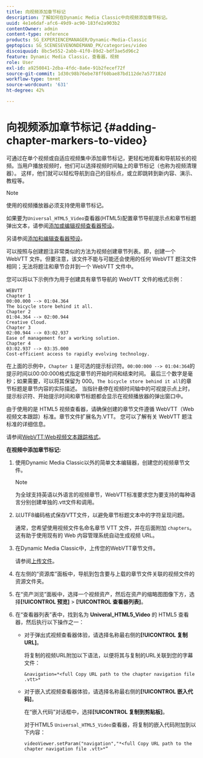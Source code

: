 ```yaml
---
title: 向视频添加章节标记
description: 了解如何在Dynamic Media Classic中向视频添加章节标记。
uuid: 4e1e6daf-afc6-49d9-ac90-183fe2a903b2
contentOwner: admin
content-type: reference
products: SG_EXPERIENCEMANAGER/Dynamic-Media-Classic
geptopics: SG_SCENESEVENONDEMAND_PK/categories/video
discoiquuid: 8bc5e552-2abb-41f0-89d2-bdf3ae5d96c2
feature: Dynamic Media Classic，查看器，视频
role: User
exl-id: a9250841-2dba-4fdc-8a6e-91b2fecef72f
source-git-commit: 1d30c98b76ebe78ff60bae87bd112de7a577182d
workflow-type: tm+mt
source-wordcount: '631'
ht-degree: 42%

---
```


# 向视频添加章节标记 {#adding-chapter-markers-to-video}

可通过在单个视频或自适应视频集中添加章节标记，更轻松地观看和导航较长的视频。当用户播放视频时，他们可以选择视频时间轴上的章节标记（也称为视频清理器）。 这样，他们就可以轻松导航到自己的目标点，或立即跳转到新内容、演示、教程等。

>[!NOTE]
>
>使用的视频播放器必须支持使用章节标记。

如果要为`Universal_HTML5_Video`查看器(HTML5)配置章节导航提示点和章节标题弹出文本，请参阅[添加或编辑视频查看器预设](previewing-videos-video-viewer.md#adding_or_editing_a_video_viewer_preset)。

另请参阅[添加和编辑查看器预设](application-setup.md#adding_and_editing_viewer_presets)。

可以按照与创建题注非常类似的方法为视频创建章节列表。即，创建一个 WebVTT 文件。但要注意，该文件不能与可能还会使用的任何 WebVTT 题注文件相同；无法将题注和章节合并到一个 WebVTT 文件中。

您可以将以下示例作为用于创建具有章节导航的 WebVTT 文件的格式示例：

```as3
WEBVTT 
Chapter 1 
00:00.000 --> 01:04.364 
The bicycle store behind it all. 
Chapter 2 
01:04.364 --> 02:00.944 
Creative Cloud. 
Chapter 3 
02:00.944 --> 03:02.937 
Ease of management for a working solution. 
Chapter 4 
03:02.937 --> 03:35.000 
Cost-efficient access to rapidly evolving technology.
```

在上面的示例中，`Chapter 1` 是可选的提示标识符。`00:00:000 --> 01:04:364`的提示时间以00:00:000格式指定章节的开始时间和结束时间。 最后三个数字是毫秒；如果需要，可以将其保留为 000。`The bicycle store behind it all`的章节标题是章节内容的实际描述。 当指针悬停在视频时间轴中的可视提示点上时，提示标识符、开始提示时间和章节标题都会显示在视频播放器的弹出窗口中。

由于使用的是 HTML5 视频查看器，请确保创建的章节文件遵循 WebVTT（Web 视频文本跟踪）标准。章节文件扩展名为.VTT。 您可以了解有关 WebVTT 题注标准的详细信息。

请参阅[WebVTT:Web视频文本跟踪格式](https://w3c.github.io/webvtt/)。

**在视频中添加章节标记:**

1. 使用Dynamic Media Classic以外的简单文本编辑器，创建您的视频章节文件。

   >[!NOTE]
   >
   >为全球支持英语以外语言的视频章节，WebVTT标准要求您为要支持的每种语言分别创建单独的.vtt文件和调用。

1. 以UTF8编码格式保存VTT文件，以避免章节标题文本中的字符呈现问题。

   通常，您希望使用视频文件名命名章节 VTT 文件，并在后面附加 `chapters`。这有助于使用现有的 Web 内容管理系统自动生成视频 URL。

1. 在Dynamic Media Classic中，上传您的WebVTT章节文件。

   请参阅[上传文件](uploading-files.md#uploading_files)。

1. 在左侧的“资源库”面板中，导航到包含要与上载的章节文件关联的视频文件的资源文件夹。
1. 在“资产浏览”面板中，选择一个视频资产，然后在资产的缩略图图像下方，选择&#x200B;**[!UICONTROL 预览]** > **[!UICONTROL 查看器列表]**。
1. 在“查看器列表”表中，找到名为 **Univeral_HTML5_Video** 的 HTML5 查看器，然后执行以下操作之一：

   * 对于弹出式视频查看器体验，请选择名称最右侧的&#x200B;**[!UICONTROL 复制URL]**。

      将复制的视频URL附加以下语法，以便将其与复制的URL关联到您的字幕文件：

      `&navigation=*<full Copy URL path to the chapter navigation file .vtt>*`

   * 对于嵌入式视频查看器体验，请选择名称最右侧的&#x200B;**[!UICONTROL 嵌入代码]**。

      在“嵌入代码”对话框中，选择&#x200B;**[!UICONTROL 复制到剪贴板]**。

      对于HTML5 `Universal_HTML5_Video`查看器，将复制的嵌入代码附加到以下内容：

      `videoViewer.setParam("navigation","*<full Copy URL path to the chapter navigation file .vtt>*”`

